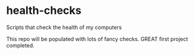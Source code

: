 # health-checks
Scripts that check the health of my computers

This repo will be populated with lots of fancy checks.
GREAT first project completed.
